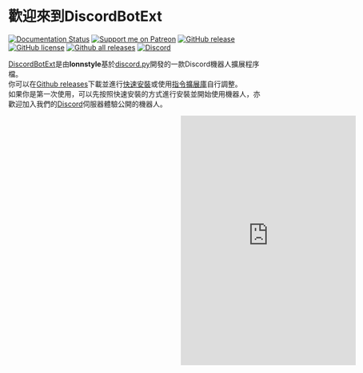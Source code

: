 # 歡迎來到DiscordBotExt
[![Documentation Status](https://readthedocs.org/projects/discordbotextension/badge/?version=latest)](https://discordbotextension.readthedocs.io/zh_TW/latest/?badge=latest)
[![Support me on Patreon](https://img.shields.io/endpoint.svg?url=https%3A%2F%2Fshieldsio-patreon.vercel.app%2Fapi%3Fusername%3Dlonnstyle%26type%3Dpatrons&style=flat)](https://patreon.com/lonnstyle)
[![GitHub release](https://img.shields.io/github/release/lonnstyle/DiscordBotExt.svg)](https://github.com/lonnstyle/DiscordBotExt/releases)
[![GitHub license](https://img.shields.io/github/license/lonnstyle/DiscordBotExt.svg)](https://github.com/lonnstyle/DiscordBotExt/blob/main/LICENSE)
[![Github all releases](https://img.shields.io/github/downloads/lonnstyle/DiscordBotExt/total.svg)](https://GitHub.com/lonnstyle/DiscordBotExt/releases/)
[![Discord](https://img.shields.io/discord/815462037840330762.svg?label=&logo=discord&logoColor=ffffff&color=7389D8&labelColor=6A7EC2)](https://discord.gg/MdZxTNkpGF)
<br/>

[DiscordBotExt](https://github.com/lonnstyle/DiscordBotExt)是由**lonnstyle**基於[discord.py](https://pypi.org/project/discord.py/)開發的一款Discord機器人擴展程序檔。<br/>
你可以在[Github releases](https://github.com/lonnstyle/DiscordBotExt/releases)下載並進行[快速安裝](quickInstall)或使用[指令擴展庫](https://github.com/lonnstyle/DiscordBotExt/blob/main/cmds)自行調整。<br/>
如果你是第一次使用，可以先按照快速安裝的方式進行安裝並開始使用機器人，亦歡迎加入我們的[Discord](https://discord.gg/MdZxTNkpGF)伺服器體驗公開的機器人。

<p style="position:relative;right:-345px;"><iframe src="https://discord.com/widget?id=815462037840330762&theme=dark" width="350" height="500" allowtransparency="true" frameborder="0" sandbox="allow-popups allow-popups-to-escape-sandbox allow-same-origin allow-scripts"></iframe>
</p>
